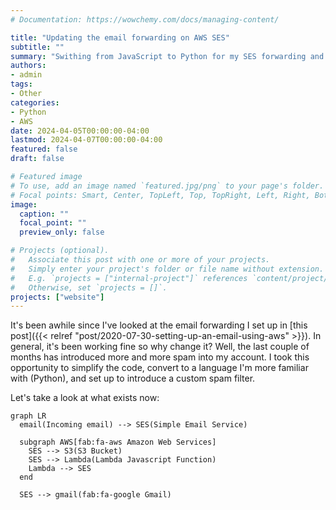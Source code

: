 ```yaml
---
# Documentation: https://wowchemy.com/docs/managing-content/

title: "Updating the email forwarding on AWS SES"
subtitle: ""
summary: "Swithing from JavaScript to Python for my SES forwarding and setting up for a better spam filter."
authors: 
- admin
tags: 
- Other
categories: 
- Python
- AWS
date: 2024-04-05T00:00:00-04:00
lastmod: 2024-04-07T00:00:00-04:00
featured: false
draft: false

# Featured image
# To use, add an image named `featured.jpg/png` to your page's folder.
# Focal points: Smart, Center, TopLeft, Top, TopRight, Left, Right, BottomLeft, Bottom, BottomRight.
image:
  caption: ""
  focal_point: ""
  preview_only: false

# Projects (optional).
#   Associate this post with one or more of your projects.
#   Simply enter your project's folder or file name without extension.
#   E.g. `projects = ["internal-project"]` references `content/project/deep-learning/index.md`.
#   Otherwise, set `projects = []`.
projects: ["website"]
---
```


It's been awhile since I've looked at the email forwarding I set up in [this post]({{< relref "post/2020-07-30-setting-up-an-email-using-aws" >}}). In general, it's been working fine so why change it? Well, the last couple of months has introduced more and more spam into my account. I took this opportunity to simplify the code, convert to a language I'm more familiar with (Python), and set up to introduce a custom spam filter.

Let's take a look at what exists now:

```mermaid
graph LR
  email(Incoming email) --> SES(Simple Email Service)

  subgraph AWS[fab:fa-aws Amazon Web Services]
    SES --> S3(S3 Bucket)
    SES --> Lambda(Lambda Javascript Function)
    Lambda --> SES
  end

  SES --> gmail(fab:fa-google Gmail)
```
